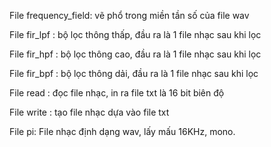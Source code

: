 File frequency_field: vẽ phổ trong miền tần số của file wav

File fir_lpf : bộ lọc thông thấp, đầu ra là 1 file nhạc sau khi lọc

File fir_hpf : bộ lọc thông cao, đầu ra là 1 file nhạc sau khi lọc

File fir_bpf : bộ lọc thông dải, đầu ra là 1 file nhạc sau khi lọc

File read : đọc file nhạc, in ra file txt là 16 bit biên độ

File write : tạo file nhạc dựa vào file txt

File pi: File nhạc định dạng wav, lấy mấu 16KHz, mono.
